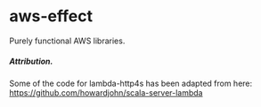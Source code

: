 # aws-effect

Purely functional AWS libraries.

##### Attribution.
Some of the code for lambda-http4s has been adapted from here: https://github.com/howardjohn/scala-server-lambda

